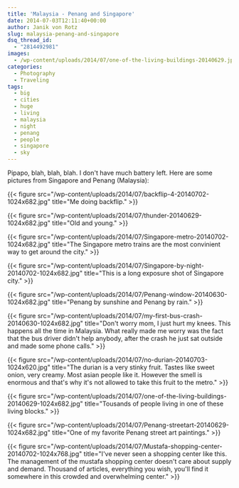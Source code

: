 ```yaml
---
title: 'Malaysia - Penang and Singapore'
date: 2014-07-03T12:11:40+00:00
author: Janik von Rotz
slug: malaysia-penang-and-singapore
dsq_thread_id:
  - "2814492981"
images:
  - /wp-content/uploads/2014/07/one-of-the-living-buildings-20140629.jpg
categories:
  - Photography
  - Traveling
tags:
  - big
  - cities
  - huge
  - living
  - malaysia
  - night
  - penang
  - people
  - singapore
  - sky
---
```

Pipapo, blah, blah, blah. I don't have much battery left. Here are some pictures from Singapore and Penang (Malaysia):
<!--more-->
{{< figure src="/wp-content/uploads/2014/07/backflip-4-20140702-1024x682.jpg" title="Me doing backflip." >}}

{{< figure src="/wp-content/uploads/2014/07/thunder-20140629-1024x682.jpg" title="Old and young." >}}

{{< figure src="/wp-content/uploads/2014/07/Singapore-metro-20140702-1024x682.jpg" title="The Singapore metro trains are the most convinient way to get around the city." >}}

{{< figure src="/wp-content/uploads/2014/07/Singapore-by-night-20140702-1024x682.jpg" title="This is a long exposure shot of Singapore city." >}}

{{< figure src="/wp-content/uploads/2014/07/Penang-window-20140630-1024x682.jpg" title="Penang by sunshine and Penang by rain." >}}

{{< figure src="/wp-content/uploads/2014/07/my-first-bus-crash-20140630-1024x682.jpg" title="Don't worry mom, I just hurt my knees. This happens all the time in Malaysia. What really made me worry was the fact that the bus driver didn't help anybody, after the crash he just sat outside and made some phone calls." >}}

{{< figure src="/wp-content/uploads/2014/07/no-durian-20140703-1024x620.jpg" title="The durian is a very stinky fruit. Tastes like sweet onion, very creamy. Most asian people like it. However the smell is enormous and that's why it's not allowed to take this fruit to the metro." >}}

{{< figure src="/wp-content/uploads/2014/07/one-of-the-living-buildings-20140629-1024x682.jpg" title="Tousands of people living in one of these living blocks." >}}

{{< figure src="/wp-content/uploads/2014/07/Penang-streetart-20140629-1024x682.jpg" title="One of my favorite Penang street art paintings." >}}

{{< figure src="/wp-content/uploads/2014/07/Mustafa-shopping-center-20140702-1024x768.jpg" title="I've never seen a shopping center like this. The management of the mustafa shopping center doesn't care about supply and demand. Thousand of articles, everything you wish, you'll find it somewhere in this crowded and overwhelming center." >}}